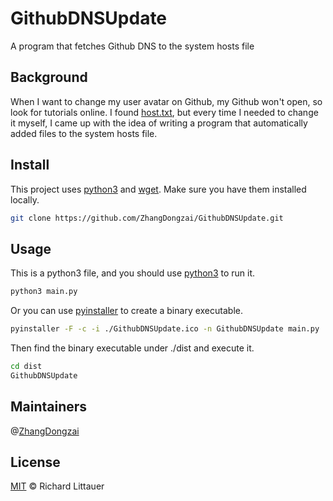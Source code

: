# GithubDNSUpdate
A program that fetches Github DNS to the system hosts file

## Background
When I want to change my user avatar on Github, my Github won't open, so look for tutorials online. I found [host.txt](https://hosts.gitcdn.top/hosts.txt), but every time I needed to change it myself, I came up with the idea of writing a program that automatically added files to the system hosts file.

## Install
This project uses [python3](https://python.org) and [wget](https://www.gnu.org/software/wget/). Make sure you have them installed locally.
 
```sh
git clone https://github.com/ZhangDongzai/GithubDNSUpdate.git
```

## Usage
This is a python3 file, and you should use [python3](https://python.org) to run it.

```sh
python3 main.py
```

Or you can use [pyinstaller](http://www.pyinstaller.org/) to create a binary executable.

```sh
pyinstaller -F -c -i ./GithubDNSUpdate.ico -n GithubDNSUpdate main.py
```

Then find the binary executable under ./dist and execute it.

```sh
cd dist
GithubDNSUpdate
```

## Maintainers
@[ZhangDongzai](https://github.com/ZhangDongzai)

## License
[MIT](LICENSE) © Richard Littauer
